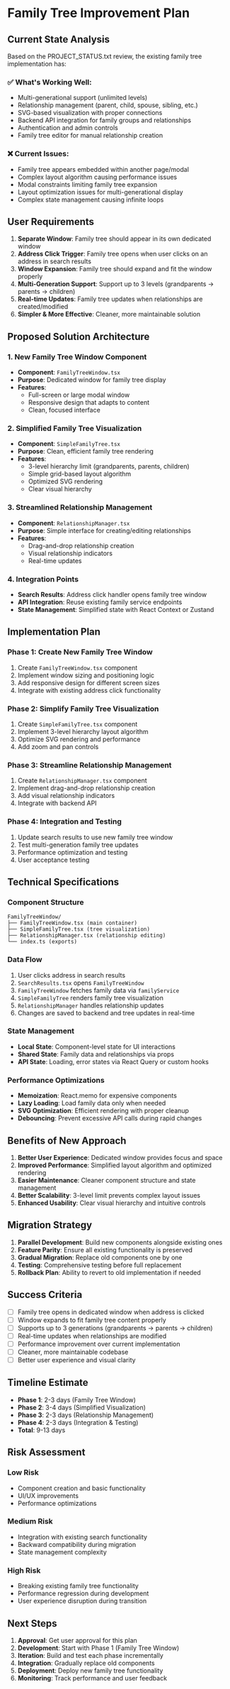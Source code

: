 # Family Tree Improvement Plan

## Current State Analysis

Based on the PROJECT_STATUS.txt review, the existing family tree implementation has:

### ✅ **What's Working Well:**
- Multi-generational support (unlimited levels)
- Relationship management (parent, child, spouse, sibling, etc.)
- SVG-based visualization with proper connections
- Backend API integration for family groups and relationships
- Authentication and admin controls
- Family tree editor for manual relationship creation

### ❌ **Current Issues:**
- Family tree appears embedded within another page/modal
- Complex layout algorithm causing performance issues
- Modal constraints limiting family tree expansion
- Layout optimization issues for multi-generational display
- Complex state management causing infinite loops

## User Requirements

1. **Separate Window**: Family tree should appear in its own dedicated window
2. **Address Click Trigger**: Family tree opens when user clicks on an address in search results
3. **Window Expansion**: Family tree should expand and fit the window properly
4. **Multi-Generation Support**: Support up to 3 levels (grandparents → parents → children)
5. **Real-time Updates**: Family tree updates when relationships are created/modified
6. **Simpler & More Effective**: Cleaner, more maintainable solution

## Proposed Solution Architecture

### 1. **New Family Tree Window Component**
- **Component**: `FamilyTreeWindow.tsx`
- **Purpose**: Dedicated window for family tree display
- **Features**: 
  - Full-screen or large modal window
  - Responsive design that adapts to content
  - Clean, focused interface

### 2. **Simplified Family Tree Visualization**
- **Component**: `SimpleFamilyTree.tsx`
- **Purpose**: Clean, efficient family tree rendering
- **Features**:
  - 3-level hierarchy limit (grandparents, parents, children)
  - Simple grid-based layout algorithm
  - Optimized SVG rendering
  - Clear visual hierarchy

### 3. **Streamlined Relationship Management**
- **Component**: `RelationshipManager.tsx`
- **Purpose**: Simple interface for creating/editing relationships
- **Features**:
  - Drag-and-drop relationship creation
  - Visual relationship indicators
  - Real-time updates

### 4. **Integration Points**
- **Search Results**: Address click handler opens family tree window
- **API Integration**: Reuse existing family service endpoints
- **State Management**: Simplified state with React Context or Zustand

## Implementation Plan

### Phase 1: Create New Family Tree Window
1. Create `FamilyTreeWindow.tsx` component
2. Implement window sizing and positioning logic
3. Add responsive design for different screen sizes
4. Integrate with existing address click functionality

### Phase 2: Simplify Family Tree Visualization
1. Create `SimpleFamilyTree.tsx` component
2. Implement 3-level hierarchy layout algorithm
3. Optimize SVG rendering and performance
4. Add zoom and pan controls

### Phase 3: Streamline Relationship Management
1. Create `RelationshipManager.tsx` component
2. Implement drag-and-drop relationship creation
3. Add visual relationship indicators
4. Integrate with backend API

### Phase 4: Integration and Testing
1. Update search results to use new family tree window
2. Test multi-generation family tree updates
3. Performance optimization and testing
4. User acceptance testing

## Technical Specifications

### Component Structure
```
FamilyTreeWindow/
├── FamilyTreeWindow.tsx (main container)
├── SimpleFamilyTree.tsx (tree visualization)
├── RelationshipManager.tsx (relationship editing)
└── index.ts (exports)
```

### Data Flow
1. User clicks address in search results
2. `SearchResults.tsx` opens `FamilyTreeWindow`
3. `FamilyTreeWindow` fetches family data via `familyService`
4. `SimpleFamilyTree` renders family tree visualization
5. `RelationshipManager` handles relationship updates
6. Changes are saved to backend and tree updates in real-time

### State Management
- **Local State**: Component-level state for UI interactions
- **Shared State**: Family data and relationships via props
- **API State**: Loading, error states via React Query or custom hooks

### Performance Optimizations
- **Memoization**: React.memo for expensive components
- **Lazy Loading**: Load family data only when needed
- **SVG Optimization**: Efficient rendering with proper cleanup
- **Debouncing**: Prevent excessive API calls during rapid changes

## Benefits of New Approach

1. **Better User Experience**: Dedicated window provides focus and space
2. **Improved Performance**: Simplified layout algorithm and optimized rendering
3. **Easier Maintenance**: Cleaner component structure and state management
4. **Better Scalability**: 3-level limit prevents complex layout issues
5. **Enhanced Usability**: Clear visual hierarchy and intuitive controls

## Migration Strategy

1. **Parallel Development**: Build new components alongside existing ones
2. **Feature Parity**: Ensure all existing functionality is preserved
3. **Gradual Migration**: Replace old components one by one
4. **Testing**: Comprehensive testing before full replacement
5. **Rollback Plan**: Ability to revert to old implementation if needed

## Success Criteria

- [ ] Family tree opens in dedicated window when address is clicked
- [ ] Window expands to fit family tree content properly
- [ ] Supports up to 3 generations (grandparents → parents → children)
- [ ] Real-time updates when relationships are modified
- [ ] Performance improvement over current implementation
- [ ] Cleaner, more maintainable codebase
- [ ] Better user experience and visual clarity

## Timeline Estimate

- **Phase 1**: 2-3 days (Family Tree Window)
- **Phase 2**: 3-4 days (Simplified Visualization)
- **Phase 3**: 2-3 days (Relationship Management)
- **Phase 4**: 2-3 days (Integration & Testing)
- **Total**: 9-13 days

## Risk Assessment

### Low Risk
- Component creation and basic functionality
- UI/UX improvements
- Performance optimizations

### Medium Risk
- Integration with existing search functionality
- Backward compatibility during migration
- State management complexity

### High Risk
- Breaking existing family tree functionality
- Performance regression during development
- User experience disruption during transition

## Next Steps

1. **Approval**: Get user approval for this plan
2. **Development**: Start with Phase 1 (Family Tree Window)
3. **Iteration**: Build and test each phase incrementally
4. **Integration**: Gradually replace old components
5. **Deployment**: Deploy new family tree functionality
6. **Monitoring**: Track performance and user feedback

